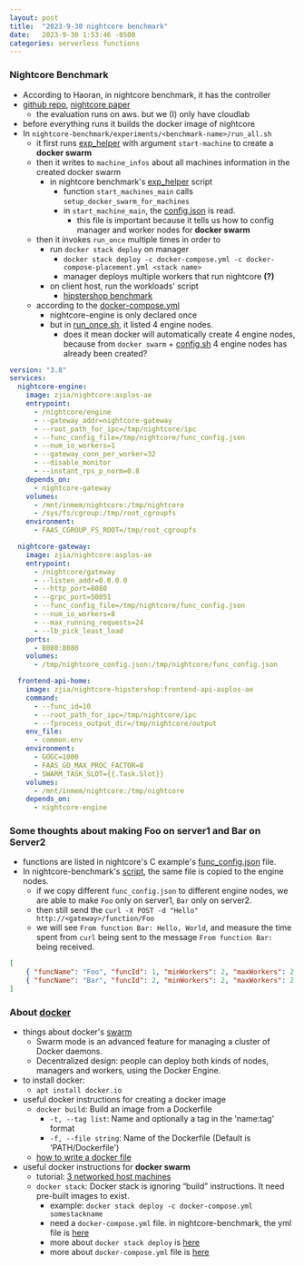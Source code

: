 ```yaml
---
layout: post
title:  "2023-9-30 nightcore benchmark"
date:   2023-9-30 1:53:46 -0500
categories: serverless functions
---
```

### Nightcore Benchmark
- According to Haoran, in nightcore benchmark, it has the controller
- [github repo](https://github.com/ut-osa/nightcore-benchmarks/tree/master), [nightcore paper](https://www.cs.utexas.edu/users/witchel/pubs/jia21asplos-nightcore.pdf)
	+ the evaluation runs on aws. but we (I) only have cloudlab
- before everything runs it builds the docker image of nightcore
- In `nightcore-benchmark/experiments/<benchmark-name>/run_all.sh`
	+ it first runs [exp_helper](https://github.com/ut-osa/nightcore-benchmarks/blob/master/scripts/exp_helper#L148) with argument `start-machine` to create a <strong>docker swarm</strong>
	+ then it writes to `machine_infos` about all machines information in the created docker swarm 
		* in nightcore benchmark's [exp_helper](https://github.com/ut-osa/nightcore-benchmarks/blob/master/scripts/exp_hel0per#L148) script
			- function `start_machines_main` calls `setup_docker_swarm_for_machines`
			- in `start_machine_main`, the [config.json](https://github.com/ut-osa/nightcore-benchmarks/blob/master/experiments/hipstershop_4node/config.json) is read.
				+ this file is important because it tells us how to config manager and worker nodes for <strong>docker swarm</strong> 
	+ then it invokes `run_once` multiple times in order to
		* run `docker stack deploy` on manager
			- `docker stack deploy -c docker-compose.yml -c docker-compose-placement.yml <stack name>`
			- manager deploys multiple workers that run nightcore <strong>(?)</strong>
		* on client host, run the workloads' script
			- [hipstershop benchmark](https://github.com/ut-osa/nightcore-benchmarks/blob/master/experiments/hipstershop_4node/run_once.sh#L62)
	+ according to the [docker-compose.yml](https://github.com/ut-osa/nightcore-benchmarks/blob/master/experiments/hipstershop_4node/docker-compose.yml)
		* nightcore-engine is only declared once
		* but in [run_once.sh](https://github.com/ut-osa/nightcore-benchmarks/blob/master/experiments/hipstershop_4node/run_once.sh#L19), it listed 4 engine nodes.
			- does it mean docker will automatically create 4 engine nodes, because from `docker swarm` + [config.sh](https://github.com/ut-osa/nightcore-benchmarks/blob/master/experiments/hipstershop_4node/config.json) 4 engine nodes has already been created?

```yml
version: "3.8"
services:
  nightcore-engine:
    image: zjia/nightcore:asplos-ae
    entrypoint:
      - /nightcore/engine
      - --gateway_addr=nightcore-gateway
      - --root_path_for_ipc=/tmp/nightcore/ipc
      - --func_config_file=/tmp/nightcore/func_config.json
      - --num_io_workers=1
      - --gateway_conn_per_worker=32
      - --disable_monitor
      - --instant_rps_p_norm=0.8
    depends_on:
      - nightcore-gateway
    volumes:
      - /mnt/inmem/nightcore:/tmp/nightcore
      - /sys/fs/cgroup:/tmp/root_cgroupfs
    environment:
      - FAAS_CGROUP_FS_ROOT=/tmp/root_cgroupfs

  nightcore-gateway:
    image: zjia/nightcore:asplos-ae
    entrypoint:
      - /nightcore/gateway
      - --listen_addr=0.0.0.0
      - --http_port=8080
      - --grpc_port=50051
      - --func_config_file=/tmp/nightcore/func_config.json
      - --num_io_workers=8
      - --max_running_requests=24
      - --lb_pick_least_load
    ports:
      - 8080:8080
    volumes:
      - /tmp/nightcore_config.json:/tmp/nightcore/func_config.json

  frontend-api-home:
    image: zjia/nightcore-hipstershop:frontend-api-asplos-ae
    command:
      - --func_id=10
      - --root_path_for_ipc=/tmp/nightcore/ipc
      - --fprocess_output_dir=/tmp/nightcore/output
    env_file:
      - common.env
    environment:
      - GOGC=1000
      - FAAS_GO_MAX_PROC_FACTOR=8
      - SWARM_TASK_SLOT={{.Task.Slot}}
    volumes:
      - /mnt/inmem/nightcore:/tmp/nightcore
    depends_on:
      - nightcore-engine
```

### Some thoughts about making Foo on server1 and Bar on Server2
- functions are listed in nightcore's C example's [func_config.json](https://github.com/ut-osa/nightcore/blob/asplos-release/examples/c/func_config.json) file.
- In nightcore-benchmark's [script](https://github.com/ut-osa/nightcore-benchmarks/blob/master/experiments/hipstershop_4node/run_once.sh#L42), the same file is copied to the engine nodes. 
	+ if we copy different `func_config.json` to different engine nodes, we are able to make `Foo` only on server1, `Bar` only on server2.
	+ then still send the `curl -X POST -d "Hello" http://<gateway>/function/Foo`
	+ we will see `From function Bar: Hello, World`, and measure the time spent from `curl` being sent to the message `From function Bar:` being received.
```json
[
    { "funcName": "Foo", "funcId": 1, "minWorkers": 2, "maxWorkers": 2 },
    { "funcName": "Bar", "funcId": 2, "minWorkers": 2, "maxWorkers": 2 }
]
```

### About [docker](https://en.wikipedia.org/wiki/Docker_(software))
- things about docker's [swarm](https://docs.docker.com/engine/swarm/)
	+ Swarm mode is an advanced feature for managing a cluster of Docker daemons.
	+ Decentralized design: people can deploy both kinds of nodes, managers and workers, using the Docker Engine.
- to install docker: 
	+ `apt install docker.io`
- useful docker instructions for creating a docker image
	+ `docker build`: Build an image from a Dockerfile
		* `-t, --tag list`: Name and optionally a tag in the 'name:tag' format
		* `-f, --file string`: Name of the Dockerfile (Default is 'PATH/Dockerfile')
	+ [how to write a docker file](https://docs.docker.com/develop/develop-images/dockerfile_best-practices/) 
- useful docker instructions for <strong>docker swarm </strong>
	+ tutorial: [3 networked host machines](https://docs.docker.com/engine/swarm/swarm-tutorial/#three-networked-host-machines)
	+ `docker stack`: Docker stack is ignoring “build” instructions. It need pre-built images to exist.
		* example: `docker stack deploy -c docker-compose.yml somestackname`
		* need a `docker-compose.yml` file. in nightcore-benchmark, the yml file is [here](https://github.com/ut-osa/nightcore-benchmarks/blob/master/experiments/hipstershop_4node/docker-compose.yml)
		* more about `docker stack deploy` is [here](https://docs.docker.com/engine/reference/commandline/stack_deploy/)
		* more about `docker-compose.yml` file is [here](https://docs.docker.com/compose/gettingstarted/)
